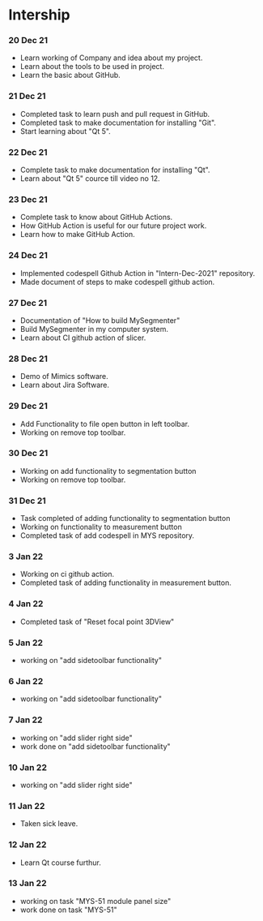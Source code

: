 # Intership
### 20 Dec 21
- Learn working of Company and idea about my project.
- Learn about the tools to be used in project.
- Learn the basic about GitHub.

### 21 Dec 21
- Completed task to learn push and pull request in GitHub.
- Completed task to make documentation for installing "Git".
- Start learning about "Qt 5".

### 22 Dec 21
 - Complete task to make documentation for installing "Qt".
 - Learn about "Qt 5" cource till video no 12.

### 23 Dec 21
 - Complete task to know about GitHub Actions.
- How GitHub Action is useful for our future project work.
- Learn how to make GitHub Action. 

### 24 Dec 21
  - Implemented codespell Github Action in "Intern-Dec-2021" repository.
  - Made document of steps to make codespell github action.

### 27 Dec 21
  - Documentation of "How to build MySegmenter"
  - Build MySegmenter in my computer system.
  - Learn about CI github action of slicer.
  
### 28 Dec 21
  - Demo of Mimics software.
  - Learn about Jira Software.

### 29 Dec 21
  - Add Functionality to file open button in left toolbar.
  - Working on remove top toolbar.

### 30 Dec 21
  - Working on add functionality to segmentation button
  - Working on remove top toolbar.
  
### 31 Dec 21 
  - Task completed of adding functionality to segmentation button
  - Working on functionality to measurement button
  - Completed task of add codespell in MYS repository.

### 3 Jan 22
  - Working on ci github action.
  - Completed task of adding functionality in measurement button.

### 4 Jan 22
  - Completed task of "Reset focal point 3DView"

### 5 Jan 22
  - working on "add sidetoolbar functionality"

### 6 Jan 22
  - working on "add sidetoolbar functionality"

### 7 Jan 22
  - working on "add slider right side"
  - work done on "add sidetoolbar functionality"

### 10 Jan 22
  - working on "add slider right side"

### 11 Jan 22
  - Taken sick leave.

### 12 Jan 22
  - Learn Qt course furthur.

### 13 Jan 22
  - working on task "MYS-51 module panel size"
  - work done on task "MYS-51"
